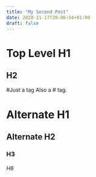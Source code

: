 ```yaml
---
title: "My Second Post"
date: 2020-11-17T20:06:54+01:00
draft: false
---
```


Top Level H1
 =============
 H2
 ---
  
 #Just a tag
 Also a # tag.
 # Alternate H1
 ## Alternate H2
 ### H3
 ###### H6
